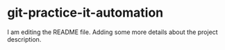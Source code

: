 # git-practice-it-automation
I am editing the README file. Adding some more details about the project description.
